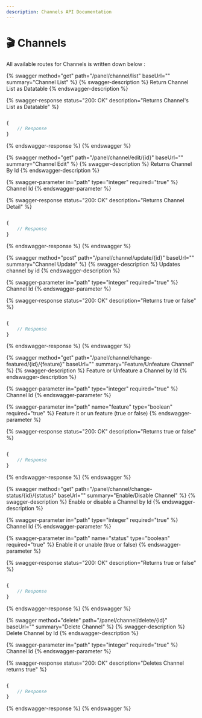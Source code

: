 ```yaml
---
description: Channels API Documentation
---
```


# 🎬 Channels

All available routes for Channels is written down below :&#x20;

{% swagger method="get" path="/panel/channel/list" baseUrl="" summary="Channel List" %}
{% swagger-description %}
Return Channel List as Datatable
{% endswagger-description %}

{% swagger-response status="200: OK" description="Returns Channel's List as Datatable" %}
```javascript

{
    // Response
}
```
{% endswagger-response %}
{% endswagger %}

{% swagger method="get" path="/panel/channel/edit/{id}" baseUrl="" summary="Channel Edit" %}
{% swagger-description %}
Returns Channel By Id
{% endswagger-description %}

{% swagger-parameter in="path" type="integer" required="true" %}
Channel Id
{% endswagger-parameter %}

{% swagger-response status="200: OK" description="Returns Channel Detail" %}
```javascript

{
    // Response
}
```
{% endswagger-response %}
{% endswagger %}

{% swagger method="post" path="/panel/channel/update/{id}" baseUrl="" summary="Channel Update" %}
{% swagger-description %}
Updates channel by id
{% endswagger-description %}

{% swagger-parameter in="path" type="integer" required="true" %}
Channel Id
{% endswagger-parameter %}

{% swagger-response status="200: OK" description="Returns true or false" %}
```javascript

{
    // Response
}
```
{% endswagger-response %}
{% endswagger %}

{% swagger method="get" path="/panel/channel/change-featured/{id}/{feature}" baseUrl="" summary="Feature/Unfeature Channel" %}
{% swagger-description %}
Feature or Unfeature a Channel by Id
{% endswagger-description %}

{% swagger-parameter in="path" type="integer" required="true" %}
Channel Id
{% endswagger-parameter %}

{% swagger-parameter in="path" name="feature" type="boolean" required="true" %}
Feature it or un feature (true or false)
{% endswagger-parameter %}

{% swagger-response status="200: OK" description="Returns true or false" %}
```javascript

{
    // Response
}
```
{% endswagger-response %}
{% endswagger %}

{% swagger method="get" path="/panel/channel/change-status/{id}/{status}" baseUrl="" summary="Enable/Disable Channel" %}
{% swagger-description %}
Enable or disable a Channel by Id
{% endswagger-description %}

{% swagger-parameter in="path" type="integer" required="true" %}
Channel Id
{% endswagger-parameter %}

{% swagger-parameter in="path" name="status" type="boolean" required="true" %}
Enable it or unable (true or false)
{% endswagger-parameter %}

{% swagger-response status="200: OK" description="Returns true or false" %}
```javascript

{
    // Response
}
```
{% endswagger-response %}
{% endswagger %}

{% swagger method="delete" path="/panel/channel/delete/{id}" baseUrl="" summary="Delete Channel" %}
{% swagger-description %}
Delete Channel by Id
{% endswagger-description %}

{% swagger-parameter in="path" type="integer" required="true" %}
Channel Id
{% endswagger-parameter %}

{% swagger-response status="200: OK" description="Deletes Channel returns true" %}
```javascript

{
    // Response
}
```
{% endswagger-response %}
{% endswagger %}
